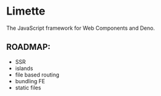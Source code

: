 # Limette

The JavaScript framework for Web Components and Deno.

## ROADMAP:

- SSR
- islands
- file based routing
- bundling FE
- static files
